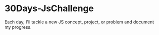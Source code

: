 # 30Days-JsChallenge
Each day, I'll tackle a new JS concept, project, or problem and document my progress.
